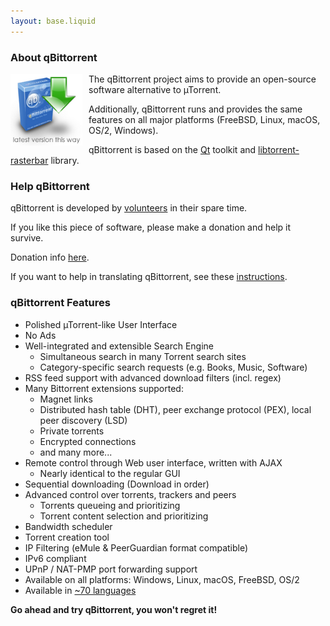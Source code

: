 ```yaml
---
layout: base.liquid
---
```

<!-- ## qBittorrent: An Advanced BitTorrent Client -->
### About qBittorrent
<a href="download"><img src="img/QBt-download-150.webp" alt="download link" style="float: left; margin-right: 10px; height: 115px;"></a>
The qBittorrent project aims to provide an open-source software alternative to µTorrent.

Additionally, qBittorrent runs and provides the same features on all major platforms (FreeBSD, Linux, macOS, OS/2, Windows).

qBittorrent is based on the <a href="https://www.qt.io/" target="_blank">Qt</a> toolkit and <a href="https://www.libtorrent.org/" target="_blank">libtorrent-rasterbar</a> library.


### Help qBittorrent
qBittorrent is developed by [volunteers](team) in their spare time.

If you like this piece of software, please make a donation and help it survive.

Donation info [here](donate).

If you want to help in translating qBittorrent, see these <a href="https://wiki.qbittorrent.org/How-to-translate-qBittorrent" target="_blank">instructions</a>.


### qBittorrent Features
* Polished µTorrent-like User Interface
* No Ads
* Well-integrated and extensible Search Engine
  * Simultaneous search in many Torrent search sites
  * Category-specific search requests (e.g. Books, Music, Software)
* RSS feed support with advanced download filters (incl. regex)
* Many Bittorrent extensions supported:
  * Magnet links
  * Distributed hash table (DHT), peer exchange protocol (PEX), local peer discovery (LSD)
  * Private torrents
  * Encrypted connections
  * and many more...
* Remote control through Web user interface, written with AJAX
  * Nearly identical to the regular GUI
* Sequential downloading (Download in order)
* Advanced control over torrents, trackers and peers
  * Torrents queueing and prioritizing
  * Torrent content selection and prioritizing
* Bandwidth scheduler
* Torrent creation tool
* IP Filtering (eMule & PeerGuardian format compatible)
* IPv6 compliant
* UPnP / NAT-PMP port forwarding support
* Available on all platforms: Windows, Linux, macOS, FreeBSD, OS/2
* Available in <a href="https://www.transifex.com/sledgehammer999/qbittorrent/" target="_blank">~70 languages</a>

**Go ahead and try qBittorrent, you won't regret it!**
